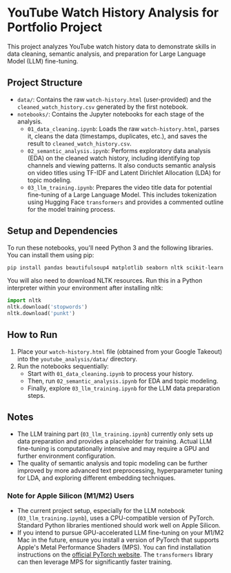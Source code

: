 # YouTube Watch History Analysis for Portfolio Project

This project analyzes YouTube watch history data to demonstrate skills in data cleaning, semantic analysis, and preparation for Large Language Model (LLM) fine-tuning.

## Project Structure

- `data/`: Contains the raw `watch-history.html` (user-provided) and the `cleaned_watch_history.csv` generated by the first notebook.
- `notebooks/`: Contains the Jupyter notebooks for each stage of the analysis.
    - `01_data_cleaning.ipynb`: Loads the raw `watch-history.html`, parses it, cleans the data (timestamps, duplicates, etc.), and saves the result to `cleaned_watch_history.csv`.
    - `02_semantic_analysis.ipynb`: Performs exploratory data analysis (EDA) on the cleaned watch history, including identifying top channels and viewing patterns. It also conducts semantic analysis on video titles using TF-IDF and Latent Dirichlet Allocation (LDA) for topic modeling.
    - `03_llm_training.ipynb`: Prepares the video title data for potential fine-tuning of a Large Language Model. This includes tokenization using Hugging Face `transformers` and provides a commented outline for the model training process.

## Setup and Dependencies

To run these notebooks, you'll need Python 3 and the following libraries. You can install them using pip:

```bash
pip install pandas beautifulsoup4 matplotlib seaborn nltk scikit-learn transformers torch
```

You will also need to download NLTK resources. Run this in a Python interpreter within your environment after installing nltk:

```python
import nltk
nltk.download('stopwords')
nltk.download('punkt')
```

## How to Run

1.  Place your `watch-history.html` file (obtained from your Google Takeout) into the `youtube_analysis/data/` directory.
2.  Run the notebooks sequentially:
    *   Start with `01_data_cleaning.ipynb` to process your history.
    *   Then, run `02_semantic_analysis.ipynb` for EDA and topic modeling.
    *   Finally, explore `03_llm_training.ipynb` for the LLM data preparation steps.

## Notes

- The LLM training part (`03_llm_training.ipynb`) currently only sets up data preparation and provides a placeholder for training. Actual LLM fine-tuning is computationally intensive and may require a GPU and further environment configuration.
- The quality of semantic analysis and topic modeling can be further improved by more advanced text preprocessing, hyperparameter tuning for LDA, and exploring different embedding techniques.

### Note for Apple Silicon (M1/M2) Users

- The current project setup, especially for the LLM notebook (`03_llm_training.ipynb`), uses a CPU-compatible version of PyTorch. Standard Python libraries mentioned should work well on Apple Silicon.
- If you intend to pursue GPU-accelerated LLM fine-tuning on your M1/M2 Mac in the future, ensure you install a version of PyTorch that supports Apple's Metal Performance Shaders (MPS). You can find installation instructions on the [official PyTorch website](https://pytorch.org/get-started/locally/). The `transformers` library can then leverage MPS for significantly faster training.
```
